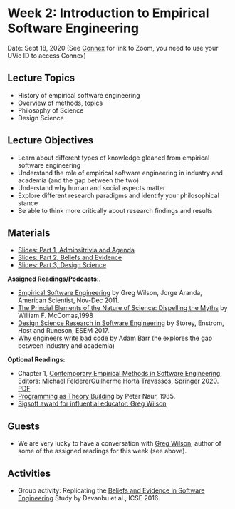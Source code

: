 # Week 2: Introduction to Empirical Software Engineering

Date: Sept 18, 2020
(See [Connex]( https://connex.csc.uvic.ca/portal/site/emse2020) for link to Zoom, you need to use your UVic ID to access Connex)

## Lecture Topics
- History of empirical software engineering
- Overview of methods, topics
- Philosophy of Science
- Design Science

## Lecture Objectives
- Learn about different types of knowledge gleaned from empirical software engineering
- Understand the role of empirical software engineering in industry and academia (and the gap between the two)
- Understand why human and social aspects matter
- Explore different research paradigms and identify your philosophical stance
- Be able to think more critically about research findings and results

## Materials 
- [Slides: Part 1, Adminsitrivia and Agenda](Week2AdministriviaAgenda.pdf)
- [Slides: Part 2, Beliefs and Evidence](Week2BeliefsEvidence)
- [Slides: Part 3, Design Science](Week2DesignScience.pdf)

**Assigned Readings/Podcasts:**. 
- [Empirical Software Engineering](https://www.americanscientist.org/article/empirical-software-engineering) 
by Greg Wilson, Jorge Aranda, American Scientist, Nov-Dec 2011.
- [The Princial Elements of the Nature of Science: Dispelling the Myths](http://citeseerx.ist.psu.edu/viewdoc/download?doi=10.1.1.121.3476&rep=rep1&type=pdf) by William F. McComas,1998
- [Design Science Research in Software Engineering](http://chisel.cs.uvic.ca/pubs/storey-ESEM2017.pdf) by Storey, Enstrom, Host and Runeson, ESEM 2017.
- [Why engineers write bad code](https://changelog.com/podcast/339) by Adam Barr (he explores the gap between industry and academia)

**Optional Readings:**
- Chapter 1, [Contemporary Empirical Methods in Software Engineering](https://link.springer.com/book/10.1007/978-3-030-32489-6), Editors: Michael FeldererGuilherme Horta Travassos, Springer 2020. [PDF](https://link.springer.com/content/pdf/10.1007%2F978-3-030-32489-6.pdf)
- [Programming as Theory Building](http://pages.cs.wisc.edu/~remzi/Naur.pdf) by Peter Naur, 1985.
- [Sigsoft award for influential educator: Greg Wilson](https://third-bit.com/2020/07/09/acm-sigsoft-award.html)

## Guests
- We are very lucky to have a conversation with [Greg Wilson](https://third-bit.com/), author of some of the assigned readings for this week (see above).

## Activities
- Group activity: Replicating the [Beliefs and Evidence in Software Engineering](https://www.microsoft.com/en-us/research/publication/belief-evidence-in-empirical-software-engineering/) Study by Devanbu et al., ICSE 2016.
